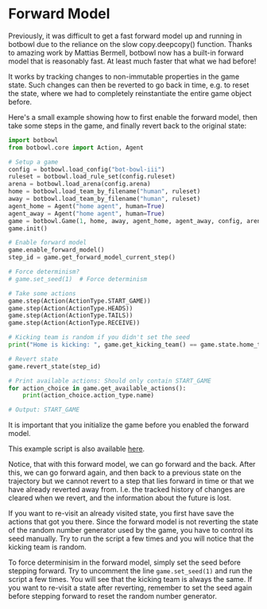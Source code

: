 # Forward Model
Previously, it was difficult to get a fast forward model up and running in botbowl due to the reliance on the slow copy.deepcopy() function. Thanks to amazing work by Mattias Bermell, botbowl now has a built-in forward model that is reasonably fast. At least much faster that what we had before!

It works by tracking changes to non-immutable properties in the game state. Such changes can then be reverted to go back in time, e.g. to reset the state, where we had to completely reinstantiate the entire game object before.

Here's a small example showing how to first enable the forward model, then take some steps in the game, and finally revert back to the original state: 

```python
import botbowl
from botbowl.core import Action, Agent

# Setup a game
config = botbowl.load_config("bot-bowl-iii")
ruleset = botbowl.load_rule_set(config.ruleset)
arena = botbowl.load_arena(config.arena)
home = botbowl.load_team_by_filename("human", ruleset)
away = botbowl.load_team_by_filename("human", ruleset)
agent_home = Agent("home agent", human=True)
agent_away = Agent("home agent", human=True)
game = botbowl.Game(1, home, away, agent_home, agent_away, config, arena=arena, ruleset=ruleset)
game.init()

# Enable forward model
game.enable_forward_model()
step_id = game.get_forward_model_current_step()

# Force determinism?
# game.set_seed(1)  # Force determinism

# Take some actions
game.step(Action(ActionType.START_GAME))
game.step(Action(ActionType.HEADS))
game.step(Action(ActionType.TAILS))
game.step(Action(ActionType.RECEIVE))

# Kicking team is random if you didn't set the seed
print("Home is kicking: ", game.get_kicking_team() == game.state.home_team)

# Revert state
game.revert_state(step_id)

# Print available actions: Should only contain START_GAME
for action_choice in game.get_available_actions():
    print(action_choice.action_type.name)

# Output: START_GAME
```
It is important that you initialize the game before you enabled the forward model.

This example script is also available [here](../examples/forward_model_example.py).

Notice, that with this forward model, we can go forward and the back. After this, we can go forward again, and then back to a previous state on the trajectory but we cannot revert to a step that lies forward in time or that we have already reverted away from. I.e. the tracked history of changes are cleared when we revert, and the information about the future is lost. 

If you want to re-visit an already visited state, you first have save the actions that got you there. Since the forward model is not reverting the state of the random number generator used by the game, you have to control its seed manually. Try to run the script a few times and you will notice that the kicking team is random. 

To force determinisim in the forward model, simply set the seed before stepping forward. Try to uncomment the line ```game.set_seed(1)``` and run the script a few times. You will see that the kicking team is always the same. If you want to re-visit a state after reverting, remember to set the seed again before stepping forward to reset the random number generator.
